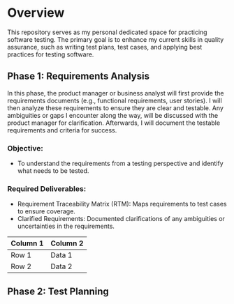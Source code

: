 # Overview

This repository serves as my personal dedicated space for practicing software testing. The primary goal is to enhance my current skills in quality assurance, such as writing test plans, test cases, and applying best practices for testing software.


## Phase 1: Requirements Analysis
In this phase, the product manager or business analyst will first provide the requirements documents (e.g., functional requirements, user stories). I will then analyze these requirements to ensure they are clear and testable. Any ambiguities or gaps I encounter along the way, will be discussed with the product manager for clarification. Afterwards, I will document the testable requirements and criteria for success.

### Objective: 
- To understand the requirements from a testing perspective and identify what needs to be tested.
### Required Deliverables:
- Requirement Traceability Matrix (RTM): Maps requirements to test cases to ensure coverage.
- Clarified Requirements: Documented clarifications of any ambiguities or uncertainties in the requirements.

| Column 1 | Column 2 |
|----------|----------|
| Row 1    | Data 1   |
| Row 2    | Data 2   |


## Phase 2: Test Planning
